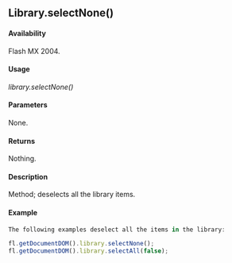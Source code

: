 ## Library.selectNone()

#### Availability

Flash MX 2004.

#### Usage

*library.selectNone()*

#### Parameters

None.

#### Returns

Nothing.

#### Description

Method; deselects all the library items.

#### Example

```javascript
The following examples deselect all the items in the library:

fl.getDocumentDOM().library.selectNone(); 
fl.getDocumentDOM().library.selectAll(false);

```